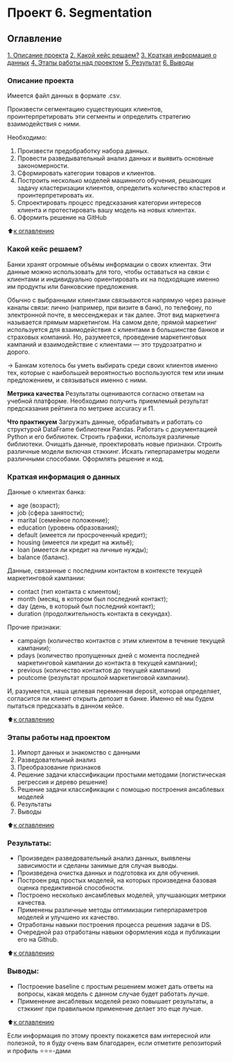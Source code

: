 # Проект 6. Segmentation

## Оглавление

[1. Описание проекта](https://github.com/SaakyanAG/Pub/tree/main/Project_4%20Bank%20data%20cluster/README.md#Описание%20проекта)
[2. Какой кейс решаем?](https://github.com/SaakyanAG/Pub/tree/main/Project_4%20Bank%20data%20cluster/README.md#Какой%20кейс%20решаем?)
[3. Краткая информация о данных](https://github.com/SaakyanAG/Pub/tree/main/Project_4%20Bank%20data%20cluster/README.md#Краткая%20информация%20о%20данных)
[4. Этапы работы над проектом](https://github.com/SaakyanAG/Pub/tree/main/Project_4%20Bank%20data%20cluster/README.md#Этапы%20работы%20над%20проектом)
[5. Результат](https://github.com/SaakyanAG/Pub/tree/main/Project_4%20Bank%20data%20cluster/README.md#Результат)
[6. Выводы](https://github.com/SaakyanAG/Pub/tree/main/Project_4%20Bank%20data%20cluster/README.md#Выводы)

### Описание проекта

Имеется файл данных в формате .csv.

Произвести сегментацию существующих клиентов, проинтерпретировать эти сегменты и определить стратегию взаимодействия с ними.


Необходимо:

1. Произвести предобработку набора данных.
2. Провести разведывательный анализ данных и выявить основные закономерности.
3. Сформировать категории товаров и клиентов.
4. Построить несколько моделей машинного обучения, решающих задачу кластеризации клиентов, определить количество кластеров и проинтерпретировать их.
5. Спроектировать процесс предсказания категории интересов клиента и протестировать вашу модель на новых клиентах.
6. Оформить решение на GitHub

⬆️[к оглавлению](https://github.com/SaakyanAG/Pub/tree/main/Project_4%20Bank%20data%20cluster/README.md#Оглавление)

### Какой кейс решаем?

Банки хранят огромные объёмы информации о своих клиентах. Эти данные можно использовать для того, чтобы оставаться на связи с клиентами и индивидуально ориентировать их на подходящие именно им продукты или банковские предложения.

Обычно с выбранными клиентами связываются напрямую через разные каналы связи: лично (например, при визите в банк), по телефону, по электронной почте, в мессенджерах и так далее. Этот вид маркетинга называется прямым маркетингом. На самом деле, прямой маркетинг используется для взаимодействия с клиентами в большинстве банков и страховых компаний. Но, разумеется, проведение маркетинговых кампаний и взаимодействие с клиентами — это трудозатратно и дорого.

→ Банкам хотелось бы уметь выбирать среди своих клиентов именно тех, которые с наибольшей вероятностью воспользуются тем или иным предложением, и связываться именно с ними.

**Метрика качества**
Результаты оцениваются согласно ответам на учебной платформе.
Необходимо получить приемлемый результат предсказания рейтинга по метрике accuracy и f1.

**Что практикуем**
Загружать данные, обрабатывать и работать со структурой DataFrame библиотеки Pandas.
Работать с документацией Python и его библиотек.
Строить графики, используя различные библиотеки.
Очищать данные, проектировать новые признаки.
Строить различные модели включая стэккинг.
Искать гиперпараметры модели различными способами.
Оформлять решение и код.

### Краткая информация о данных

Данные о клиентах банка:

* age (возраст);
* job (сфера занятости);
* marital (семейное положение);
* education (уровень образования);
* default (имеется ли просроченный кредит);
* housing (имеется ли кредит на жильё);
* loan (имеется ли кредит на личные нужды);
* balance (баланс).

Данные, связанные с последним контактом в контексте текущей маркетинговой кампании:

* contact (тип контакта с клиентом);
* month (месяц, в котором был последний контакт);
* day (день, в который был последний контакт);
* duration (продолжительность контакта в секундах).

Прочие признаки:

* campaign (количество контактов с этим клиентом в течение текущей кампании);
* pdays (количество пропущенных дней с момента последней маркетинговой кампании до контакта в текущей кампании);
* previous (количество контактов до текущей кампании)
* poutcome (результат прошлой маркетинговой кампании).

И, разумеется, наша целевая переменная deposit, которая определяет, согласится ли клиент открыть депозит в банке. Именно её мы будем пытаться предсказать в данном кейсе.

⬆️[к оглавлению](https://github.com/SaakyanAG/Pub/tree/main/Project_4%20Bank%20data%20cluster/README.md#Оглавление)

### Этапы работы над проектом

1. Импорт данных и знакомство с данными
2. Разведовательный анализ
3. Преобразование признаков
4. Решение задачи классификации простыми методами (логистическая регрессия и дерево решение)
5. Решение задачи классификации с помощью построения ансаблевых моделей
6. Результаты
7. Выводы

⬆️[к оглавлению](https://github.com/SaakyanAG/Pub/tree/main/Project_4%20Bank%20data%20cluster/README.md#Оглавление)

### Результаты:

* Произведен разведовательный анализ данных, выявлены зависимости и сделаны занимые для случая выводы.
* Произведена очистка данных и подготовка их для обучения.
* Построен ряд простых моделей, на которых произведена базовая оценка предиктивной способности.
* Построено несколько ансамблевых моделей, улучшаающих метрики качества.
* Применены различные методы оптимизации гиперпараметров моделей и улучшено их качество.
* Отработаны навыки построения процесса решения задачи в DS.
* Очередной раз отработаны навыки оформления кода и публикации его на Github.

⬆️[к оглавлению](https://github.com/SaakyanAG/Pub/tree/main/Project_4%20Bank%20data%20cluster/README.md#Оглавление)

### Выводы:

* Построение baseline с простым решением может дать ответы на вопросы, какая модель с данном случае будет работать лучше.
* Применение ансаблевых моделей резко повышает результаты, а стэккинг при правильном применение делает это еще лучше.

⬆️[к оглавлению](https://github.com/SaakyanAG/Pub/tree/main/Project_4%20Bank%20data%20cluster/README.md#Оглавление)

Если информация по этому проекту покажется вам интересной или полезной, то я буду очень вам благодарен, если отметите репозиторий и профиль ⭐️⭐️⭐️-дами
